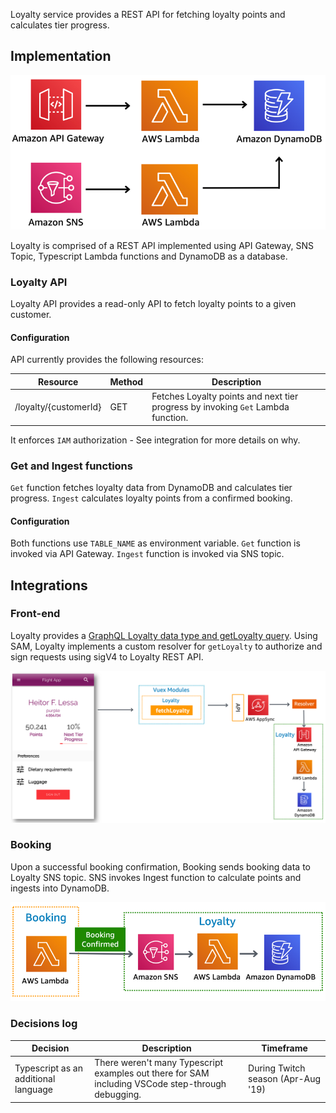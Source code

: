 
Loyalty service provides a REST API for fetching loyalty points and calculates tier progress.

## Implementation

![Loyalty Infrastructure Architecture](../../../media/loyalty-infra-architecture.png)

Loyalty is comprised of a REST API implemented using API Gateway, SNS Topic, Typescript Lambda functions and DynamoDB as a database.

### Loyalty API

Loyalty API provides a read-only API to fetch loyalty points to a given customer. 

#### Configuration

API currently provides the following resources:

Resource | Method | Description
------------------------------------------------- | ---------------------- | --------------------------------------------------------------------
/loyalty/{customerId} | GET | Fetches Loyalty points and next tier progress by invoking `Get` Lambda function.

It enforces `IAM` authorization - See integration for more details on why.

### Get and Ingest functions

`Get` function fetches loyalty data from DynamoDB and calculates tier progress. `Ingest` calculates loyalty points from a confirmed booking.

#### Configuration

Both functions use `TABLE_NAME` as environment variable. `Get` function is invoked via API Gateway. `Ingest` function is invoked via SNS topic.

## Integrations

### Front-end

Loyalty provides a [GraphQL Loyalty data type and getLoyalty query](../../../amplify/backend/api/awsserverlessairline/schema.graphql). Using SAM, Loyalty implements a custom resolver for `getLoyalty` to authorize and sign requests using sigV4 to Loyalty REST API.

![Loyalty front-end integration](../../../media/loyalty-frontend-integration.png)

### Booking

Upon a successful booking confirmation, Booking sends booking data to Loyalty SNS topic. SNS invokes Ingest function to calculate points and ingests into DynamoDB.

![Booking integration](../../../media/loyalty-booking-integration.png)


### Decisions log

Decision | Description | Timeframe
------------------------------------------------- | --------------------------------------------------------------------------------- | -------------------------------------------------
Typescript as an additional language | There weren't many Typescript examples out there for SAM including VSCode step-through debugging. | During Twitch season (Apr-Aug '19)


